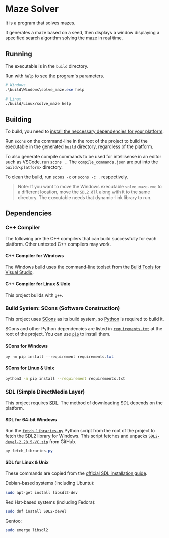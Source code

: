 # Maze Solver
It is a program that solves mazes.

It generates a maze based on a seed, then displays a window displaying a specified search algorithm solving the maze in real time.

## Running

The executable is in the `build` directory.

Run with `help` to see the program's parameters.

```PowerShell
# Windows
.\build\Windows\solve_maze.exe help
```

```bash
# Linux
./build/Linux/solve_maze help
```

<!-- `size=550 seed=7722214 grid=square search=greedy delay=0` -->

## Building

To build, you need to [install the neccessary dependencies for your platform](#dependencies).

Run `scons` on the command-line in the root of the project to build the executable in the generated `build` directory, regardless of the platform.

To also generate compile commands to be used for intellisense in an editor such as VSCode, run `scons .`.
The `compile_commands.json` are put into the `build/<platform>` directory.

To clean the build, run `scons -c` or `scons -c .` respectively.

> Note: If you want to move the Windows executable `solve_maze.exe` to a different location,
> move the `SDL2.dll` along with it to the same directory.
> The executable needs that dynamic-link library to run.

## Dependencies

### C++ Compiler

The following are the C++ compilers that can build successfully for each platform. Other untested C++ compilers may work.

#### C++ Compiler for Windows

The Windows build uses the command-line toolset from the
[Build Tools for Visual Studio](https://visualstudio.microsoft.com/downloads/#build-tools-for-visual-studio-2022).

#### C++ Compiler for Linux & Unix

This project builds with `g++`.

### Build System: SCons (Software Construction)
This project uses [SCons](https://scons.org/) as its build system, so [Python](https://www.python.org/) is required to build it.

SCons and other Python dependencies are listed in [`requirements.txt`](./requirements.txt) at the root of the project. You can use [`pip`](https://pip.pypa.io/en/stable/) to install them.

#### SCons for Windows
```PowerShell
py -m pip install --requirement requirements.txt
```

#### SCons for Linux & Unix
```bash
python3 -m pip install --requirement requirements.txt
```

### SDL (Simple DirectMedia Layer)
This project requires [SDL](https://www.libsdl.org/). The method of downloading SDL depends on the platform.

#### SDL for 64-bit Windows

Run the [`fetch_libraries.py`](./fetch_libraries.py) Python script from the root of the project to fetch the SDL2 library for Windows. This script fetches and unpacks [`SDL2-devel-2.28.5-VC.zip`](https://github.com/libsdl-org/SDL/releases/release-2.28.5/) from GitHub.

```PowerShell
py fetch_libraries.py
```

#### SDL for Linux & Unix

These commands are copied from the [official SDL installation guide](https://wiki.libsdl.org/SDL2/Installation#linuxunix).

Debian-based systems (including Ubuntu):
```bash
sudo apt-get install libsdl2-dev
```

Red Hat-based systems (including Fedora):
```bash
sudo dnf install SDL2-devel
```

Gentoo:
```bash
sudo emerge libsdl2
```
